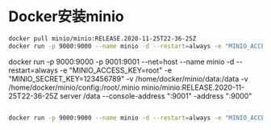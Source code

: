 # Docker安装minio

```Bash
docker pull minio/minio:RELEASE.2020-11-25T22-36-25Z
docker run -p 9000:9000 --name minio -d --restart=always -e "MINIO_ACCESS_KEY=root" -e "MINIO_SECRET_KEY=123456789" -v /home/docker/data:/data -v /home/docker/config:/root/.minio minio/minio:RELEASE.2020-11-25T22-36-25Z server /data
```

docker run -p 9000:9000 -p 9001:9001 --net=host --name minio -d --restart=always -e "MINIO_ACCESS_KEY=root" -e "MINIO_SECRET_KEY=123456789" -v /home/docker/minio/data:/data -v /home/docker/minio/config:/root/.minio minio/minio:RELEASE.2020-11-25T22-36-25Z server /data --console-address ":9001" -address ":9000"

```bash

docker run -p 9000:9000 --name minio -d --restart=always -e "MINIO_ACCESS_KEY=root" -e "MINIO_SECRET_KEY=123456789" -v D:/home/docker/data:/data -v D:/home/docker/config:/root/.minio minio/minio:RELEASE.2020-11-25T22-36-25Z server /data
```

